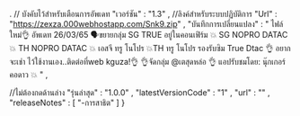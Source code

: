 . // บังคับไว้สำหรับเตือนการอัพเดท
"เวอร์ชัน" : "1.3" ,
//ลิงค์สำหรับระบบปฏิบัติการ
"Url" : "https://zexza.000webhostapp.com/Snk9.zip"  ,
"บันทึกการเปลี่ยนแปลง" : "
ไฟล์ใหม่👌
อัพเดท 26/03/65
🗣️ขยายกลุ่ม SG TRUE
อยู่ในคอนเฟิร์ม
💥 SG NOPRO DATAC
💥 TH NOPRO DATAC
💥 เอสจี ทรู โนโปร
💥TH ทรู โนโปร
รองรับซิม True Dtac 👌
อยากจะเช่า
ไว้ใช้งานเอง..ติดต่อที่web kguza!👌
👌จัดกลุ่ม @เตสุดหล่อ 👌
แอปรับชมโดย: นุ๊กเกอร์คอดาว 💥
" ,
 
 
 
 
 
 
//ไม่ต้องกดด้านล่าง
"รุ่นล่าสุด" :  "1.0.0" ,
"latestVersionCode" :  "1" ,
"url" :  "" ,
 "releaseNotes" :  [
 "-การสาธิต"
  ]
}
